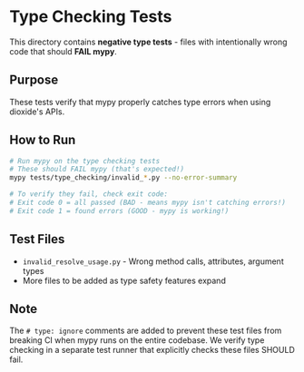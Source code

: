 # Type Checking Tests

This directory contains **negative type tests** - files with intentionally wrong code that should **FAIL mypy**.

## Purpose

These tests verify that mypy properly catches type errors when using dioxide's APIs.

## How to Run

```bash
# Run mypy on the type checking tests
# These should FAIL mypy (that's expected!)
mypy tests/type_checking/invalid_*.py --no-error-summary

# To verify they fail, check exit code:
# Exit code 0 = all passed (BAD - means mypy isn't catching errors!)
# Exit code 1 = found errors (GOOD - mypy is working!)
```

## Test Files

- `invalid_resolve_usage.py` - Wrong method calls, attributes, argument types
- More files to be added as type safety features expand

## Note

The `# type: ignore` comments are added to prevent these test files from breaking
CI when mypy runs on the entire codebase. We verify type checking in a separate
test runner that explicitly checks these files SHOULD fail.
